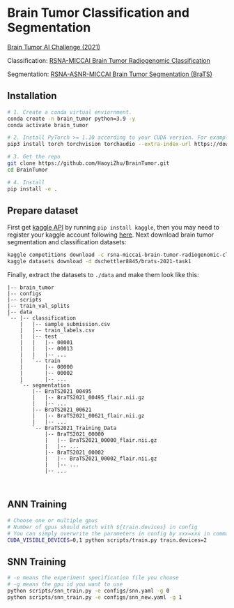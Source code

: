# Brain Tumor Classification and Segmentation

[Brain Tumor AI Challenge (2021)](https://www.rsna.org/education/ai-resources-and-training/ai-image-challenge/brain-tumor-ai-challenge-2021)

Classification: [RSNA-MICCAI Brain Tumor Radiogenomic Classification](https://www.kaggle.com/competitions/rsna-miccai-brain-tumor-radiogenomic-classification/data)

Segmentation: [RSNA-ASNR-MICCAI Brain Tumor Segmentation (BraTS)](https://www.kaggle.com/datasets/dschettler8845/brats-2021-task1)

## Installation

```bash
# 1. Create a conda virtual enviornment.
conda create -n brain_tumor python=3.9 -y
conda activate brain_tumor

# 2. Install PyTorch >= 1.10 according to your CUDA version. For example:
pip3 install torch torchvision torchaudio --extra-index-url https://download.pytorch.org/whl/cu113

# 3. Get the repo
git clone https://github.com/HaoyiZhu/BrainTumor.git
cd BrainTumor

# 4. Install
pip install -e .
```

## Prepare dataset

First get [kaggle API](https://github.com/Kaggle/kaggle-api) by running `pip install kaggle`, then you may need to register your kaggle account following [here](https://blog.csdn.net/qq_40263477/article/details/107801843). Next download brain tumor segmentation and classification datasets:

```bash
kaggle competitions download -c rsna-miccai-brain-tumor-radiogenomic-classification
kaggle datasets download -d dschettler8845/brats-2021-task1
```

Finally, extract the datasets to `./data` and make them look like this:

```
|-- brain_tumor
|-- configs
|-- scripts
|-- train_val_splits
|-- data
`-- |-- classification
    |   |-- sample_submission.csv
    |	|-- train_labels.csv
    |   |-- test
    |   |   |-- 00001
    |   |   |-- 00013
    |   |   |-- ... 
    |   `-- train
    |   	|-- 00000
    |       |-- 00002
    |       |-- ... 
    `-- segmentation
    	|-- BraTS2021_00495
    	|	|-- BraTS2021_00495_flair.nii.gz
    	|	|-- ...
    	|-- BraTS2021_00621
    	|	|-- BraTS2021_00621_flair.nii.gz
    	|	|-- ...
    	`-- BraTS2021_Training_Data
    	 	|-- BraTS2021_00000
    	 	|	|-- BraTS2021_00000_flair.nii.gz
    	 	|	|-- ...
    		|-- BraTS2021_00002
    	 	|	|-- BraTS2021_00002_flair.nii.gz
    	 	|	|-- ...
    	 	|-- ...
	
	
```

## ANN Training

```bash
# Choose one or multiple gpus
# Number of gpus should match with ${train.devices} in config
# You can simply overwrite the parameters in config by xxx=xxx in command
CUDA_VISIBLE_DEVICES=0,1 python scripts/train.py train.devices=2
```

## SNN Training

```bash
# -e means the experiment specification file you choose
# -g means the gpu id you want to use
python scripts/snn_train.py -e configs/snn.yaml -g 0
python scripts/snn_train.py -e configs/snn_new.yaml -g 1
```